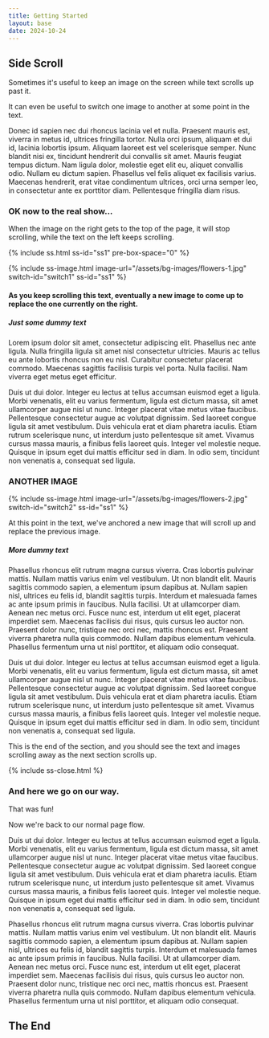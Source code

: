 ```yaml
---
title: Getting Started
layout: base
date: 2024-10-24
---
```


## Side Scroll
Sometimes it's useful to keep an image on the screen while text scrolls up past it.

It can even be useful to switch one image to another at some point in the text. 

Donec id sapien nec dui rhoncus lacinia vel et nulla. Praesent mauris est, viverra in metus id, ultrices fringilla tortor. Nulla orci ipsum, aliquam et dui id, lacinia lobortis ipsum. Aliquam laoreet est vel scelerisque semper. Nunc blandit nisi ex, tincidunt hendrerit dui convallis sit amet. Mauris feugiat tempus dictum. Nam ligula dolor, molestie eget elit eu, aliquet convallis odio. Nullam eu dictum sapien. Phasellus vel felis aliquet ex facilisis varius. Maecenas hendrerit, erat vitae condimentum ultrices, orci urna semper leo, in consectetur ante ex porttitor diam. Pellentesque fringilla diam risus.


### OK now to the real show...

When the image on the right gets to the top of the page, it will stop scrolling, while the text on the left keeps scrolling.


<!-- this is an unclosed div that needs to be closed with ss-close-->
{% include ss.html
  ss-id="ss1"
  pre-box-space="0"
%}


{% include ss-image.html
  image-url="/assets/bg-images/flowers-1.jpg"
  switch-id="switch1"
  ss-id="ss1"
%}

#### As you keep scrolling this text, eventually a new image to come up to replace the one currently on the right.


##### Just some dummy text
Lorem ipsum dolor sit amet, consectetur adipiscing elit. Phasellus nec ante ligula. Nulla fringilla ligula sit amet nisl consectetur ultricies. Mauris ac tellus eu ante lobortis rhoncus non eu nisl. Curabitur consectetur placerat commodo. Maecenas sagittis facilisis turpis vel porta. Nulla facilisi. Nam viverra eget metus eget efficitur.


Duis ut dui dolor. Integer eu lectus at tellus accumsan euismod eget a ligula. Morbi venenatis, elit eu varius fermentum, ligula est dictum massa, sit amet ullamcorper augue nisl ut nunc. Integer placerat vitae metus vitae faucibus. Pellentesque consectetur augue ac volutpat dignissim. Sed laoreet congue ligula sit amet vestibulum. Duis vehicula erat et diam pharetra iaculis. Etiam rutrum scelerisque nunc, ut interdum justo pellentesque sit amet. Vivamus cursus massa mauris, a finibus felis laoreet quis. Integer vel molestie neque. Quisque in ipsum eget dui mattis efficitur sed in diam. In odio sem, tincidunt non venenatis a, consequat sed ligula.



### ANOTHER IMAGE

{% include ss-image.html
  image-url="/assets/bg-images/flowers-2.jpg"
  switch-id="switch2"
  ss-id="ss1"
%}

At this point in the text, we've anchored a new image that will scroll up and replace the previous image. 

##### More dummy text
Phasellus rhoncus elit rutrum magna cursus viverra. Cras lobortis pulvinar mattis. Nullam mattis varius enim vel vestibulum. Ut non blandit elit. Mauris sagittis commodo sapien, a elementum ipsum dapibus at. Nullam sapien nisl, ultrices eu felis id, blandit sagittis turpis. Interdum et malesuada fames ac ante ipsum primis in faucibus. Nulla facilisi. Ut at ullamcorper diam. Aenean nec metus orci. Fusce nunc est, interdum ut elit eget, placerat imperdiet sem. Maecenas facilisis dui risus, quis cursus leo auctor non. Praesent dolor nunc, tristique nec orci nec, mattis rhoncus est. Praesent viverra pharetra nulla quis commodo. Nullam dapibus elementum vehicula. Phasellus fermentum urna ut nisl porttitor, et aliquam odio consequat.

Duis ut dui dolor. Integer eu lectus at tellus accumsan euismod eget a ligula. Morbi venenatis, elit eu varius fermentum, ligula est dictum massa, sit amet ullamcorper augue nisl ut nunc. Integer placerat vitae metus vitae faucibus. Pellentesque consectetur augue ac volutpat dignissim. Sed laoreet congue ligula sit amet vestibulum. Duis vehicula erat et diam pharetra iaculis. Etiam rutrum scelerisque nunc, ut interdum justo pellentesque sit amet. Vivamus cursus massa mauris, a finibus felis laoreet quis. Integer vel molestie neque. Quisque in ipsum eget dui mattis efficitur sed in diam. In odio sem, tincidunt non venenatis a, consequat sed ligula.


This is the end of the section, and you should see the text and images scrolling away as the next section scrolls up.


{% include ss-close.html %}

### And here we go on our way.
That was fun!

Now we're back to our normal page flow.

Duis ut dui dolor. Integer eu lectus at tellus accumsan euismod eget a ligula. Morbi venenatis, elit eu varius fermentum, ligula est dictum massa, sit amet ullamcorper augue nisl ut nunc. Integer placerat vitae metus vitae faucibus. Pellentesque consectetur augue ac volutpat dignissim. Sed laoreet congue ligula sit amet vestibulum. Duis vehicula erat et diam pharetra iaculis. Etiam rutrum scelerisque nunc, ut interdum justo pellentesque sit amet. Vivamus cursus massa mauris, a finibus felis laoreet quis. Integer vel molestie neque. Quisque in ipsum eget dui mattis efficitur sed in diam. In odio sem, tincidunt non venenatis a, consequat sed ligula.

Phasellus rhoncus elit rutrum magna cursus viverra. Cras lobortis pulvinar mattis. Nullam mattis varius enim vel vestibulum. Ut non blandit elit. Mauris sagittis commodo sapien, a elementum ipsum dapibus at. Nullam sapien nisl, ultrices eu felis id, blandit sagittis turpis. Interdum et malesuada fames ac ante ipsum primis in faucibus. Nulla facilisi. Ut at ullamcorper diam. Aenean nec metus orci. Fusce nunc est, interdum ut elit eget, placerat imperdiet sem. Maecenas facilisis dui risus, quis cursus leo auctor non. Praesent dolor nunc, tristique nec orci nec, mattis rhoncus est. Praesent viverra pharetra nulla quis commodo. Nullam dapibus elementum vehicula. Phasellus fermentum urna ut nisl porttitor, et aliquam odio consequat.

## The End